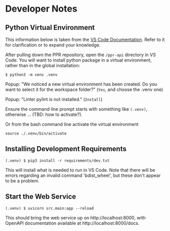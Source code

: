 # Developer Notes

## Python Virtual Environment

This information below is taken from the [VS Code Documentation](#https://code.visualstudio.com/docs/python/environments). Refer to it for clarification or to expand your knowledge.

After pulling down the PPR repository, open the `/ppr-api` directory in VS Code. You will want to install python package in a virtual environment, rather than in the global installation:

```
$ python3 -m venv .venv
```

Popup: "We noticed a new virtual environment has been created. Do you want to select it for the workspace folder?" (`Yes`, and choose the .venv one)

Popup: "Linter pylint is not installed." (`Install`)

Ensure the command line prompt starts with something like `(.venv)`, otherwise ... (TBD: how to activate?).

Or from the bash command line activate the virtual environment

```shell script
source ./.venv/bin/activate
```

## Installing Development Requirements

```
(.venv) $ pip3 install -r requirements/dev.txt
```

This will install what is needed to run in VS Code. Note that there will be errors regarding an invalid command 'bdist_wheel', but these don't appear to be a problem.

## Start the Web Service

```
(.venv) $ uvicorn src.main:app --reload
```

This should bring the web service up on http://localhost:8000, with OpenAPI documentation available at http://localhost:8000/docs.
